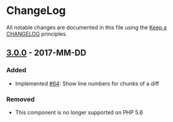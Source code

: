 # ChangeLog

All notable changes are documented in this file using the [Keep a CHANGELOG](http://keepachangelog.com/) principles.

## [3.0.0] - 2017-MM-DD

### Added

* Implemented [#64](https://github.com/sebastianbergmann/diff/pull/64): Show line numbers for chunks of a diff

### Removed

* This component is no longer supported on PHP 5.6

[3.0.0]: https://github.com/sebastianbergmann/diff/compare/1.4...3.0.0
